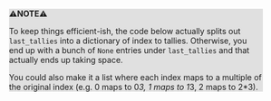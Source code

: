 <div style="margin:2em; background-color: #e0e0e0;">

<strong>⚠️NOTE️️️⚠️</strong>

To keep things efficient-ish, the code below actually splits out `last_tallies` into a dictionary of index to tallies. Otherwise, you end up with a bunch of `None` entries under `last_tallies` and that actually ends up taking space.

You could also make it a list where each index maps to a multiple of the original index (e.g. 0 maps to 0*3, 1 maps to 1*3, 2 maps to 2*3).
</div>

